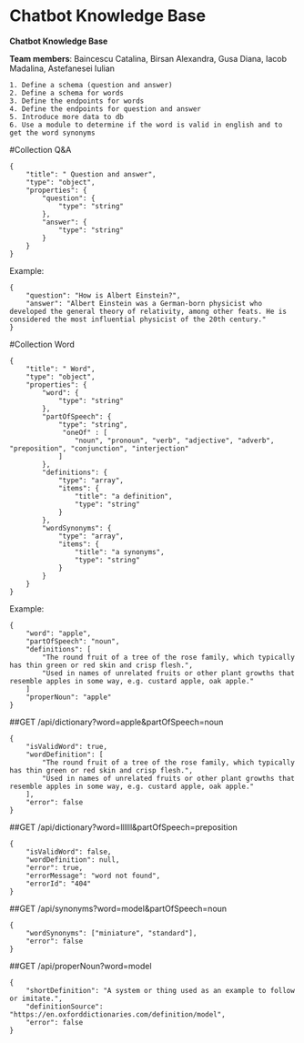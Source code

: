
# Chatbot Knowledge Base

<b>Chatbot Knowledge Base</b>

__Team members__: Baincescu Catalina, Birsan Alexandra, Gusa Diana, Iacob Madalina, Astefanesei Iulian

	1. Define a schema (question and answer)
	2. Define a schema for words
	3. Define the endpoints for words
	4. Define the endpoints for question and answer
	5. Introduce more data to db
	6. Use a module to determine if the word is valid in english and to get the word synonyms
	

#Collection Q&A
	
	{
		"title": " Question and answer",
		"type": "object",
		"properties": {
			"question": {
				"type": "string"
			},
			"answer": {
				"type": "string"
			}
		}
	}

Example: 

	{
		"question": "How is Albert Einstein?",
		"answer": "Albert Einstein was a German-born physicist who developed the general theory of relativity, among other feats. He is considered the most influential physicist of the 20th century."
	}


#Collection Word

	{
		"title": " Word",
		"type": "object",
		"properties": {
			"word": {
				"type": "string"
			},
			"partOfSpeech": {
				"type": "string",
				 "oneOf" : [
					"noun", "pronoun", "verb", "adjective", "adverb", "preposition", "conjunction", "interjection"
				]
			},
			"definitions": {
				"type": "array",
				"items": {
					"title": "a definition",
					"type": "string"
				}
			},
			"wordSynonyms": {
				"type": "array",
				"items": {
					"title": "a synonyms",
					"type": "string"
				}
			}
		}
	}
Example: 

	{
		"word": "apple",
		"partOfSpeech": "noun",
		"definitions": [
			"The round fruit of a tree of the rose family, which typically has thin green or red skin and crisp flesh.",
			"Used in names of unrelated fruits or other plant growths that resemble apples in some way, e.g. custard apple, oak apple."
		]
		"properNoun": "apple"
	}

##GET  /api/dictionary?word=apple&partOfSpeech=noun
	
	{
		"isValidWord": true,
		"wordDefinition": [
			"The round fruit of a tree of the rose family, which typically has thin green or red skin and crisp flesh.",
			"Used in names of unrelated fruits or other plant growths that resemble apples in some way, e.g. custard apple, oak apple."
		],
		"error": false
	}

##GET  /api/dictionary?word=llllll&partOfSpeech=preposition

	{
		"isValidWord": false,
		"wordDefinition": null,
		"error": true,
		"errorMessage": "word not found",
		"errorId": "404"
	}

##GET  /api/synonyms?word=model&partOfSpeech=noun

	{
		"wordSynonyms": ["miniature", "standard"],
		"error": false
	}

##GET  /api/properNoun?word=model

	{
		"shortDefinition": "A system or thing used as an example to follow or imitate.",
		"definitionSource": "https://en.oxforddictionaries.com/definition/model",
		"error": false
	}




